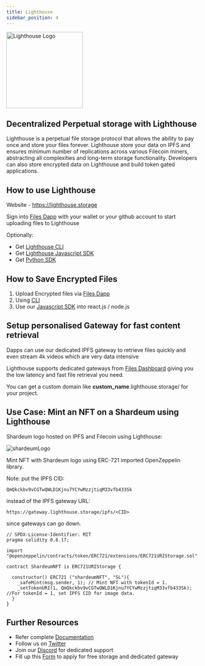 ```yaml
---
title: Lighthouse
sidebar_position: 4
---
```


<img src="https://gateway.lighthouse.storage/ipfs/Qmc5LnkF1QwTst5ikoZyT5yZRzdsuijB5n95eLTDeFNTwb" alt="Lighthouse Logo" height=200px />

## Decentralized Perpetual storage with Lighthouse

Lighthouse is a perpetual file storage protocol that allows the ability to pay once and store your files forever. Lighthouse store your data on IPFS and ensures minimum number of replications across various Filecoin miners, abstracting all complexities and long-term storage functionality. Developers can also store encrypted data on Lighthouse and build token gated applications.

## How to use Lighthouse

Website -  https://lighthouse.storage

Sign into [Files Dapp](https://files.lighthouse.storage/) with your wallet or your github account to start uploading files to Lighthouse

Optionally:
- Get [Lighthouse CLI](https://lighthouse-1.gitbook.io/lighthouse-1/cli-tool/overview)
- Get [Lighthouse Javascript SDK](https://lighthouse-1.gitbook.io/lighthouse-1/lighthouse-sdk/overview)
- Get [Python SDK](https://pypi.org/project/lighthouseweb3/)

## How to Save Encrypted Files
1. Upload Encrypted files via [Files Dapp](https://files.lighthouse.storage/)
2. Using [CLI](https://lighthouse-1.gitbook.io/lighthouse-1/cli-tool/cli-commands/deploy-encrypted)
3. Use our [Javascript SDK](https://lighthouse-1.gitbook.io/lighthouse-1/lighthouse-sdk/code-examples) into react.js / node.js


## Setup personalised Gateway for fast content retrieval

Dapps can use our dedicated IPFS gateway to retrieve files quickly and even stream 4k videos which are very data intensive 

Lighthouse supports dedicated gateways from [Files Dashboard](https://files.lighthouse.storage) giving you the low latency and fast file retrieval you need. 

You can get a custom domain like <b>custom_name</b>.lighthouse.storage/ for your project.

## Use Case: Mint an NFT on a Shardeum using Lighthouse

Shardeum logo hosted on IPFS and Filecoin using Lighthouse:

<img src="https://gateway.lighthouse.storage/ipfs/QmQkckbv9vCGTwQWLD1Kjnu7YCYwMzzjtiqM33vfb433Sk" alt="shardeumLogo" />

Mint NFT with Shardeum logo using ERC-721 imported OpenZeppelin library.

Note: put the IPFS CID: 

	QmQkckbv9vCGTwQWLD1Kjnu7YCYwMzzjtiqM33vfb433Sk
	
instead of the IPFS gateway URL:

    https://gateway.lighthouse.storage/ipfs/<CID>

since gateways can go down.

<Tabs>
  <TabItem value="solidity" label="Solidity" default>

    // SPDX-License-Identifier: MIT
    pragma solidity 0.8.17;

    import "@openzeppelin/contracts/token/ERC721/extensions/ERC721URIStorage.sol";

    contract ShardeumNFT is ERC721URIStorage {

      constructor() ERC721 ("shardeumNFT", "SL"){
        _safeMint(msg.sender, 1); // Mint NFT with tokenId = 1.
        _setTokenURI(1, QmQkckbv9vCGTwQWLD1Kjnu7YCYwMzzjtiqM33vfb433Sk); //For tokenId = 1, set IPFS CID for image data.
      }
    }
  </TabItem>
</Tabs>


## Further Resources
- Refer complete [Documentation](https://www.lighthouse.storage/documentation)
- Follow us on [Twitter](https://twitter.com/LighthouseWeb3)
- Join our [Discord](https://discord.com/invite/c4a4CGCdJG) for dedicated support
- Fill up this [Form](https://airtable.com/shrPFC2TgojuOAYO4) to apply for free storage and dedicated gateway
